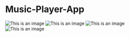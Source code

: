 # Music-Player-App
![This is an image](https://github.com/partharoypc/Music-Player-App/blob/main/ScreenShort/Screenshot_1.png)
![This is an image](https://github.com/partharoypc/Music-Player-App/blob/main/ScreenShort/Screenshot_2.png)
![This is an image](https://github.com/partharoypc/Music-Player-App/blob/main/ScreenShort/Screenshot_3.png)
![This is an image](https://github.com/partharoypc/Music-Player-App/blob/main/ScreenShort/Screenshot_4.png)
